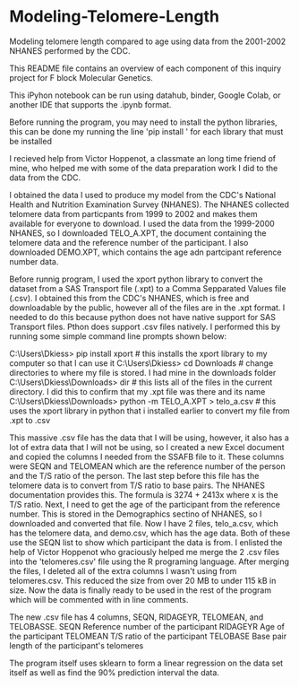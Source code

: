 # Modeling-Telomere-Length
Modeling telomere length compared to age using data from the 2001-2002 NHANES performed by the CDC.

This README file contains an overview of each component of this inquiry project for F block Molecular Genetics. 

This iPyhon notebook can be run using datahub, binder, Google Colab, or another IDE that supports the .ipynb format. 

Before running the program, you may need to install the python libraries, this can be done my running the line 'pip install <pythonlibrary>' for each library that must be installed
    
I recieved help from Victor Hoppenot, a classmate an long time friend of mine, who helped me with some of the data preparation work I did to the data from the CDC. 

I obtained the data I used to produce my model from the CDC's National Health and Nutrition Examination Survey (NHANES). The NHANES collected telomere data from particpants from 1999 to 2002 and makes them available for everyone to download. I used the data from the 1999-2000 NHANES, so I downloaded TELO_A.XPT, the document containing the telomere data and the reference number of the participant. I also downloaded DEMO.XPT, which contains the age adn partcipant reference number data. 

Before runnig program, I used the xport python library to convert the dataset from a SAS Transport file (.xpt) to a Comma Sepparated Values file (.csv). 
I obtained this from the CDC's NHANES, which is free and downloadable by the public, however all of the files are in the .xpt format.
I needed to do this because python does not have native support for SAS Transport files. Pthon does support .csv files natively.
I performed this by running some simple command line prompts shown below:

C:\\Users\Dkiess> pip install xport                           # this installs the xport library to my computer so that I can use it
C:\\Users\Dkiess> cd Downloads                                # change directories to where my file is stored. I had mine in the downloads folder
C:\\Users\Dkiess\Downloads> dir                               # this lists all of the files in the current directory. I did this to confirm that my .xpt file was there and its name
C:\\Users\Dkiess\Downloads> python -m TELO_A.XPT > telo_a.csv # this uses the xport library in python that i installed earlier to convert my file from .xpt to .csv

This massive .csv file has the data that I will be using, however, it also has a lot of extra data that I will not be using, 
so I created a new Excel document and copied the columns I needed from the SSAFB file to it.
These columns were SEQN and TELOMEAN which are the reference number of the person and the T/S ratio of the person. 
The last step before this file has the telomere data is to convert from T/S ratio to base pairs. The NHANES documentation provides this. The formula is 3274 + 2413x where x is the T/S ratio.
Next, I need to get the age of the participant from the reference number. This is stored in the Demographics sectino of NHANES, so I downloaded and converted that file. 
Now I have 2 files, telo_a.csv, which has the telomere data, and demo.csv, which has the age data. Both of these use the SEQN list to show which participant the data is from.
I enlisted the help of Victor Hoppenot who graciously helped me merge the 2 .csv files into the 'telomeres.csv' file using the R programing language. 
After merging the files, I deleted all of the extra columns I wasn't using from telomeres.csv. This reduced the size from over 20 MB to under 115 kB in size. 
Now the data is finally ready to be used in the rest of the program which will be commented with in line comments.

The new .csv file has 4 columns, SEQN, RIDAGEYR, TELOMEAN, and TELOBASSE. 
    SEQN        Reference number of the participant
    RIDAGEYR    Age of the participant
    TELOMEAN    T/S ratio of the participant
    TELOBASE    Base pair length of the participant's telomeres
    
The program itself uses sklearn to form a linear regression on the data set itself as well as find the 90% prediction interval the data.
